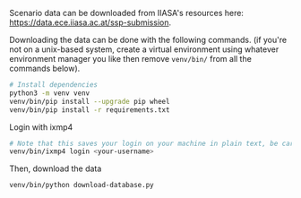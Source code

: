 Scenario data can be downloaded from IIASA's resources here:
https://data.ece.iiasa.ac.at/ssp-submission.

Downloading the data can be done with the following commands.
(if you're not on a unix-based system,
create a virtual environment using whatever environment manager you like
then remove `venv/bin/` from all the commands below).

```sh
# Install dependencies
python3 -m venv venv
venv/bin/pip install --upgrade pip wheel
venv/bin/pip install -r requirements.txt
```

Login with ixmp4

```sh
# Note that this saves your login on your machine in plain text, be careful.
venv/bin/ixmp4 login <your-username>
```

Then, download the data

```sh
venv/bin/python download-database.py
```
